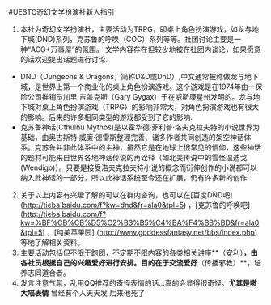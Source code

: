 #UESTC奇幻文学扮演社新人指引


1. 本社为奇幻文学扮演社，主要活动为TRPG，即桌上角色扮演游戏，如龙与地下城(DND)系列，克苏鲁的呼唤（COC）系列等等。社团讨论主要是一种“ACG+万事屋”的氛围。 文学内容存在但较少地被在社团内谈论，如果愿意的话欢迎提出话题进行讨论.
  - DND（Dungeons & Dragons，简称D&D或DnD）,中文通常被称做龙与地下城，是世界上第一个商业化的桌上角色扮演游戏。这个游戏是在1974年由一保险公司推销员加里·吉盖克斯（Gary Gygax）于在威斯康星州发明的。龙与地下城对桌上角色扮演游戏（TRPG）的影响非常大，对角色扮演游戏也有很大的影响。后来的许多相同类型的游戏都受到了它的影响.
  - 克苏鲁神话(Cthulhu Mythos)是以霍华德·菲利普·洛夫克拉夫特的小说世界为基础，由奥古斯特·威廉·德雷斯整理完善、诸多作者共同创造的架空神话体系。克苏鲁并非此体系中的主神，虽然它是在地球上很常见的信仰，这些神话的题材可能来自世界各地神话传说的再诠释（如北美传说中的雪怪温迪戈(Wendigo)）。只要是接受洛夫克拉夫特小说的概念而衍伸创作的小说都可以纳入此神话的一部分，所以此神话系统至今还在扩展，仍有许多新的创作.
2. 关于以上内容有兴趣了解的可以在群内咨询，也可以在[百度DND吧]
(http://tieba.baidu.com/f?kw=dnd&fr=ala0&tpl=5)
，[克苏鲁的呼唤吧]
(http://tieba.baidu.com/f?kw=%BF%CB%CB%D5%C2%B3%B5%C4%BA%F4%BB%BD&fr=ala0&tpl=5)
，[纯美苹果园]
(http://www.goddessfantasy.net/bbs/index.php)
等地了解相关资料。
3. 主要活动包括但不限于跑团，不定期不限内容的各类相关讲座**（安利）**，由各社员根据自己的兴趣爱好进行安排。目的在于交流爱好**（传播邪教）**，培养志同道合者。
4. 发言注意气氛，乱用QQ推荐的奇怪表情的话...真的会显得很奇怪。**尤其是嗷大喵表情** 曾经有个人天天发 后来他死了
